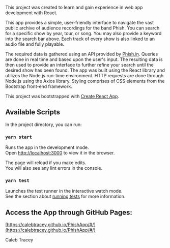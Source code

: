 This project was created to learn and gain experience in web app development with React.

This app provides a simple, user-friendly interface to navigate the vast public archive of audience recordings for the band Phish. You can search for a specific 
show by year, tour, or song. You may also provide a keyword into the search bar above. Each track of every show is also linked to an audio file and fully playable.

The required data is gathered using an API provided by [Phish.in](http://http://phish.in/). Queries are done in real time and based upon the user's input. The
resulting data is then used to provide an interface to further refine your search until the desired show has been found. The app was built using the React library
and utilizes the Node.js run-time environment. HTTP requests are done through Node.js using the Axios library. Styling comprises of CSS elements from the Bootstrap
front-end framework.

This project was bootstrapped with [Create React App](https://github.com/facebook/create-react-app).

## Available Scripts

In the project directory, you can run:

### `yarn start`

Runs the app in the development mode.\
Open [http://localhost:3000](http://localhost:3000) to view it in the browser.

The page will reload if you make edits.\
You will also see any lint errors in the console.

### `yarn test`

Launches the test runner in the interactive watch mode.\
See the section about [running tests](https://facebook.github.io/create-react-app/docs/running-tests) for more information.

## Access the App through GitHub Pages:

[https://calebtracey.github.io/PhishApp/#/](https://calebtracey.github.io/PhishApp/#/)

Caleb Tracey
